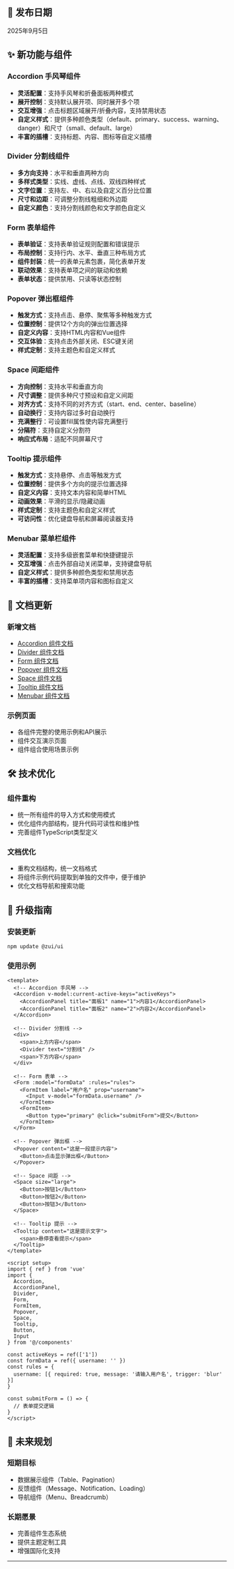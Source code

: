 ## 🎉 发布日期
2025年9月5日

## ✨ 新功能与组件

### Accordion 手风琴组件
- **灵活配置**：支持手风琴和折叠面板两种模式
- **展开控制**：支持默认展开项、同时展开多个项
- **交互增强**：点击标题区域展开/折叠内容，支持禁用状态
- **自定义样式**：提供多种颜色类型（default、primary、success、warning、danger）和尺寸（small、default、large）
- **丰富的插槽**：支持标题、内容、图标等自定义插槽

### Divider 分割线组件
- **多方向支持**：水平和垂直两种方向
- **多样式类型**：实线、虚线、点线、双线四种样式
- **文字位置**：支持左、中、右以及自定义百分比位置
- **尺寸和边距**：可调整分割线粗细和外边距
- **自定义颜色**：支持分割线颜色和文字颜色自定义

### Form 表单组件
- **表单验证**：支持表单验证规则配置和错误提示
- **布局控制**：支持行内、水平、垂直三种布局方式
- **组件封装**：统一的表单元素包裹，简化表单开发
- **联动效果**：支持表单项之间的联动和依赖
- **表单状态**：提供禁用、只读等状态控制

### Popover 弹出框组件
- **触发方式**：支持点击、悬停、聚焦等多种触发方式
- **位置控制**：提供12个方向的弹出位置选择
- **自定义内容**：支持HTML内容和Vue组件
- **交互体验**：支持点击外部关闭、ESC键关闭
- **样式定制**：支持主题色和自定义样式

### Space 间距组件
- **方向控制**：支持水平和垂直方向
- **尺寸调整**：提供多种尺寸预设和自定义间距
- **对齐方式**：支持不同的对齐方式（start、end、center、baseline）
- **自动换行**：支持内容过多时自动换行
- **充满整行**：可设置fill属性使内容充满整行
- **分隔符**：支持自定义分割符
- **响应式布局**：适配不同屏幕尺寸

### Tooltip 提示组件
- **触发方式**：支持悬停、点击等触发方式
- **位置控制**：提供多个方向的提示位置选择
- **自定义内容**：支持文本内容和简单HTML
- **动画效果**：平滑的显示/隐藏动画
- **样式定制**：支持主题色和自定义样式
- **可访问性**：优化键盘导航和屏幕阅读器支持

### Menubar 菜单栏组件
- **灵活配置**：支持多级嵌套菜单和快捷键提示
- **交互增强**：点击外部自动关闭菜单，支持键盘导航
- **自定义样式**：提供多种颜色类型和禁用状态
- **丰富的插槽**：支持菜单项内容和图标自定义

## 📖 文档更新

### 新增文档
- [Accordion 组件文档](/components/Accordion)
- [Divider 组件文档](/components/Divider)
- [Form 组件文档](/components/Form)
- [Popover 组件文档](/components/Popover)
- [Space 组件文档](/components/Space)
- [Tooltip 组件文档](/components/Tooltip)
- [Menubar 组件文档](/components/Menubar)

### 示例页面
- 各组件完整的使用示例和API展示
- 组件交互演示页面
- 组件组合使用场景示例

## 🛠️ 技术优化

### 组件重构
- 统一所有组件的导入方式和使用模式
- 优化组件内部结构，提升代码可读性和维护性
- 完善组件TypeScript类型定义

### 文档优化
- 重构文档结构，统一文档格式
- 将组件示例代码提取到单独的文件中，便于维护
- 优化文档导航和搜索功能

## 🎯 升级指南

### 安装更新
```bash
npm update @zui/ui
```

### 使用示例
```vue
<template>
  <!-- Accordion 手风琴 -->
  <Accordion v-model:current-active-keys="activeKeys">
    <AccordionPanel title="面板1" name="1">内容1</AccordionPanel>
    <AccordionPanel title="面板2" name="2">内容2</AccordionPanel>
  </Accordion>

  <!-- Divider 分割线 -->
  <div>
    <span>上方内容</span>
    <Divider text="分割线" />
    <span>下方内容</span>
  </div>

  <!-- Form 表单 -->
  <Form :model="formData" :rules="rules">
    <FormItem label="用户名" prop="username">
      <Input v-model="formData.username" />
    </FormItem>
    <FormItem>
      <Button type="primary" @click="submitForm">提交</Button>
    </FormItem>
  </Form>

  <!-- Popover 弹出框 -->
  <Popover content="这是一段提示内容">
    <Button>点击显示弹出框</Button>
  </Popover>

  <!-- Space 间距 -->
  <Space size="large">
    <Button>按钮1</Button>
    <Button>按钮2</Button>
    <Button>按钮3</Button>
  </Space>

  <!-- Tooltip 提示 -->
  <Tooltip content="这是提示文字">
    <span>悬停查看提示</span>
  </Tooltip>
</template>

<script setup>
import { ref } from 'vue'
import {
  Accordion,
  AccordionPanel,
  Divider,
  Form,
  FormItem,
  Popover,
  Space,
  Tooltip,
  Button,
  Input
} from '@/components'

const activeKeys = ref(['1'])
const formData = ref({ username: '' })
const rules = {
  username: [{ required: true, message: '请输入用户名', trigger: 'blur' }]
}

const submitForm = () => {
  // 表单提交逻辑
}
</script>
```

## 🔮 未来规划

### 短期目标
- 数据展示组件（Table、Pagination）
- 反馈组件（Message、Notification、Loading）
- 导航组件（Menu、Breadcrumb）

### 长期愿景
- 完善组件生态系统
- 提供主题定制工具
- 增强国际化支持

---